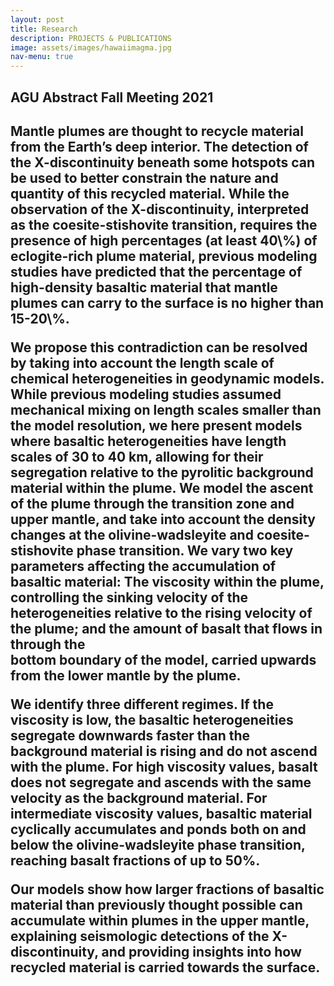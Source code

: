 ```yaml
---
layout: post
title: Research
description: PROJECTS & PUBLICATIONS
image: assets/images/hawaiimagma.jpg
nav-menu: true
---
```

<h2> AGU Abstract Fall Meeting 2021 <h2>
  Mantle plumes are thought to recycle material from the Earth’s deep interior. 
  The detection of the X-discontinuity beneath some hotspots can be used to better constrain the nature and quantity of this recycled material. While the observation of the
  X-discontinuity, interpreted as the coesite-stishovite transition, requires the presence of high percentages (at least 40\%) of eclogite-rich plume material, previous modeling
  studies have predicted that the percentage of high-density basaltic material that mantle plumes can carry to the surface is no higher than 15-20\%.

  We propose this contradiction can be resolved by taking into account the length scale of chemical heterogeneities in geodynamic models. While previous modeling studies assumed     mechanical mixing on length scales smaller than the model resolution, we here present models where basaltic heterogeneities have length scales of 30 to 40 km, allowing for their   segregation relative to the pyrolitic background material within the plume. We model the ascent of the plume through the transition zone and upper mantle, and take into account    the density changes at the olivine-wadsleyite and coesite-stishovite phase transition. We vary two key parameters affecting the accumulation of basaltic material: The viscosity    within the plume, controlling the sinking velocity of the heterogeneities relative to the rising velocity of the plume; and the amount of basalt that flows in through the      
    bottom boundary of the model, carried upwards from the lower mantle by the plume.

We identify three different regimes. If the viscosity is low, the basaltic heterogeneities segregate downwards faster than the background material is rising and do not ascend with the plume. For high viscosity values, basalt does not segregate and ascends with the same velocity as the background material. For intermediate viscosity values, basaltic material cyclically accumulates and ponds both on and below the olivine-wadsleyite phase transition, reaching basalt fractions of up to 50\%.

Our models show how larger fractions of basaltic material than previously thought possible can accumulate within plumes in the upper mantle, explaining seismologic detections of the X-discontinuity, and providing insights into how recycled material is carried towards the surface.
